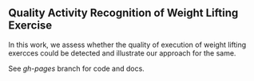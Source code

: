 
## Quality Activity Recognition of Weight Lifting Exercise

In this work, we assess whether the quality of execution of weight lifting exercces could be detected and illustrate our approach for the same.  
  
See *gh-pages* branch for code and docs.
